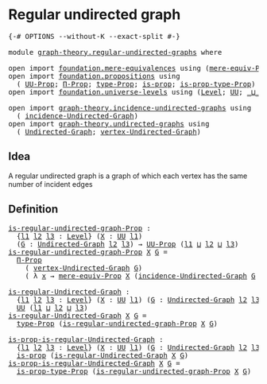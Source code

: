 # Regular undirected graph

<pre class="Agda"><a id="37" class="Symbol">{-#</a> <a id="41" class="Keyword">OPTIONS</a> <a id="49" class="Pragma">--without-K</a> <a id="61" class="Pragma">--exact-split</a> <a id="75" class="Symbol">#-}</a>

<a id="80" class="Keyword">module</a> <a id="87" href="graph-theory.regular-undirected-graphs.html" class="Module">graph-theory.regular-undirected-graphs</a> <a id="126" class="Keyword">where</a>

<a id="133" class="Keyword">open</a> <a id="138" class="Keyword">import</a> <a id="145" href="foundation.mere-equivalences.html" class="Module">foundation.mere-equivalences</a> <a id="174" class="Keyword">using</a> <a id="180" class="Symbol">(</a><a id="181" href="foundation.mere-equivalences.html#1288" class="Function">mere-equiv-Prop</a><a id="196" class="Symbol">)</a>
<a id="198" class="Keyword">open</a> <a id="203" class="Keyword">import</a> <a id="210" href="foundation.propositions.html" class="Module">foundation.propositions</a> <a id="234" class="Keyword">using</a>
  <a id="242" class="Symbol">(</a> <a id="244" href="foundation-core.propositions.html#1393" class="Function">UU-Prop</a><a id="251" class="Symbol">;</a> <a id="253" href="foundation-core.propositions.html#6694" class="Function">Π-Prop</a><a id="259" class="Symbol">;</a> <a id="261" href="foundation-core.propositions.html#1495" class="Function">type-Prop</a><a id="270" class="Symbol">;</a> <a id="272" href="foundation-core.propositions.html#1309" class="Function">is-prop</a><a id="279" class="Symbol">;</a> <a id="281" href="foundation-core.propositions.html#1562" class="Function">is-prop-type-Prop</a><a id="298" class="Symbol">)</a>
<a id="300" class="Keyword">open</a> <a id="305" class="Keyword">import</a> <a id="312" href="foundation.universe-levels.html" class="Module">foundation.universe-levels</a> <a id="339" class="Keyword">using</a> <a id="345" class="Symbol">(</a><a id="346" href="Agda.Primitive.html#597" class="Postulate">Level</a><a id="351" class="Symbol">;</a> <a id="353" href="foundation-core.universe-levels.html#235" class="Primitive">UU</a><a id="355" class="Symbol">;</a> <a id="357" href="Agda.Primitive.html#810" class="Primitive Operator">_⊔_</a><a id="360" class="Symbol">)</a>

<a id="363" class="Keyword">open</a> <a id="368" class="Keyword">import</a> <a id="375" href="graph-theory.incidence-undirected-graphs.html" class="Module">graph-theory.incidence-undirected-graphs</a> <a id="416" class="Keyword">using</a>
  <a id="424" class="Symbol">(</a> <a id="426" href="graph-theory.incidence-undirected-graphs.html#695" class="Function">incidence-Undirected-Graph</a><a id="452" class="Symbol">)</a>
<a id="454" class="Keyword">open</a> <a id="459" class="Keyword">import</a> <a id="466" href="graph-theory.undirected-graphs.html" class="Module">graph-theory.undirected-graphs</a> <a id="497" class="Keyword">using</a>
  <a id="505" class="Symbol">(</a> <a id="507" href="graph-theory.undirected-graphs.html#785" class="Function">Undirected-Graph</a><a id="523" class="Symbol">;</a> <a id="525" href="graph-theory.undirected-graphs.html#981" class="Function">vertex-Undirected-Graph</a><a id="548" class="Symbol">)</a>
</pre>
## Idea

A regular undirected graph is a graph of which each vertex has the same number of incident edges

## Definition

<pre class="Agda"><a id="is-regular-undirected-graph-Prop"></a><a id="685" href="graph-theory.regular-undirected-graphs.html#685" class="Function">is-regular-undirected-graph-Prop</a> <a id="718" class="Symbol">:</a>
  <a id="722" class="Symbol">{</a><a id="723" href="graph-theory.regular-undirected-graphs.html#723" class="Bound">l1</a> <a id="726" href="graph-theory.regular-undirected-graphs.html#726" class="Bound">l2</a> <a id="729" href="graph-theory.regular-undirected-graphs.html#729" class="Bound">l3</a> <a id="732" class="Symbol">:</a> <a id="734" href="Agda.Primitive.html#597" class="Postulate">Level</a><a id="739" class="Symbol">}</a> <a id="741" class="Symbol">(</a><a id="742" href="graph-theory.regular-undirected-graphs.html#742" class="Bound">X</a> <a id="744" class="Symbol">:</a> <a id="746" href="foundation-core.universe-levels.html#235" class="Primitive">UU</a> <a id="749" href="graph-theory.regular-undirected-graphs.html#723" class="Bound">l1</a><a id="751" class="Symbol">)</a>
  <a id="755" class="Symbol">(</a><a id="756" href="graph-theory.regular-undirected-graphs.html#756" class="Bound">G</a> <a id="758" class="Symbol">:</a> <a id="760" href="graph-theory.undirected-graphs.html#785" class="Function">Undirected-Graph</a> <a id="777" href="graph-theory.regular-undirected-graphs.html#726" class="Bound">l2</a> <a id="780" href="graph-theory.regular-undirected-graphs.html#729" class="Bound">l3</a><a id="782" class="Symbol">)</a> <a id="784" class="Symbol">→</a> <a id="786" href="foundation-core.propositions.html#1393" class="Function">UU-Prop</a> <a id="794" class="Symbol">(</a><a id="795" href="graph-theory.regular-undirected-graphs.html#723" class="Bound">l1</a> <a id="798" href="Agda.Primitive.html#810" class="Primitive Operator">⊔</a> <a id="800" href="graph-theory.regular-undirected-graphs.html#726" class="Bound">l2</a> <a id="803" href="Agda.Primitive.html#810" class="Primitive Operator">⊔</a> <a id="805" href="graph-theory.regular-undirected-graphs.html#729" class="Bound">l3</a><a id="807" class="Symbol">)</a>
<a id="809" href="graph-theory.regular-undirected-graphs.html#685" class="Function">is-regular-undirected-graph-Prop</a> <a id="842" href="graph-theory.regular-undirected-graphs.html#842" class="Bound">X</a> <a id="844" href="graph-theory.regular-undirected-graphs.html#844" class="Bound">G</a> <a id="846" class="Symbol">=</a>
  <a id="850" href="foundation-core.propositions.html#6694" class="Function">Π-Prop</a>
    <a id="861" class="Symbol">(</a> <a id="863" href="graph-theory.undirected-graphs.html#981" class="Function">vertex-Undirected-Graph</a> <a id="887" href="graph-theory.regular-undirected-graphs.html#844" class="Bound">G</a><a id="888" class="Symbol">)</a>
    <a id="894" class="Symbol">(</a> <a id="896" class="Symbol">λ</a> <a id="898" href="graph-theory.regular-undirected-graphs.html#898" class="Bound">x</a> <a id="900" class="Symbol">→</a> <a id="902" href="foundation.mere-equivalences.html#1288" class="Function">mere-equiv-Prop</a> <a id="918" href="graph-theory.regular-undirected-graphs.html#842" class="Bound">X</a> <a id="920" class="Symbol">(</a><a id="921" href="graph-theory.incidence-undirected-graphs.html#695" class="Function">incidence-Undirected-Graph</a> <a id="948" href="graph-theory.regular-undirected-graphs.html#844" class="Bound">G</a> <a id="950" href="graph-theory.regular-undirected-graphs.html#898" class="Bound">x</a><a id="951" class="Symbol">))</a>

<a id="is-regular-Undirected-Graph"></a><a id="955" href="graph-theory.regular-undirected-graphs.html#955" class="Function">is-regular-Undirected-Graph</a> <a id="983" class="Symbol">:</a>
  <a id="987" class="Symbol">{</a><a id="988" href="graph-theory.regular-undirected-graphs.html#988" class="Bound">l1</a> <a id="991" href="graph-theory.regular-undirected-graphs.html#991" class="Bound">l2</a> <a id="994" href="graph-theory.regular-undirected-graphs.html#994" class="Bound">l3</a> <a id="997" class="Symbol">:</a> <a id="999" href="Agda.Primitive.html#597" class="Postulate">Level</a><a id="1004" class="Symbol">}</a> <a id="1006" class="Symbol">(</a><a id="1007" href="graph-theory.regular-undirected-graphs.html#1007" class="Bound">X</a> <a id="1009" class="Symbol">:</a> <a id="1011" href="foundation-core.universe-levels.html#235" class="Primitive">UU</a> <a id="1014" href="graph-theory.regular-undirected-graphs.html#988" class="Bound">l1</a><a id="1016" class="Symbol">)</a> <a id="1018" class="Symbol">(</a><a id="1019" href="graph-theory.regular-undirected-graphs.html#1019" class="Bound">G</a> <a id="1021" class="Symbol">:</a> <a id="1023" href="graph-theory.undirected-graphs.html#785" class="Function">Undirected-Graph</a> <a id="1040" href="graph-theory.regular-undirected-graphs.html#991" class="Bound">l2</a> <a id="1043" href="graph-theory.regular-undirected-graphs.html#994" class="Bound">l3</a><a id="1045" class="Symbol">)</a> <a id="1047" class="Symbol">→</a>
  <a id="1051" href="foundation-core.universe-levels.html#235" class="Primitive">UU</a> <a id="1054" class="Symbol">(</a><a id="1055" href="graph-theory.regular-undirected-graphs.html#988" class="Bound">l1</a> <a id="1058" href="Agda.Primitive.html#810" class="Primitive Operator">⊔</a> <a id="1060" href="graph-theory.regular-undirected-graphs.html#991" class="Bound">l2</a> <a id="1063" href="Agda.Primitive.html#810" class="Primitive Operator">⊔</a> <a id="1065" href="graph-theory.regular-undirected-graphs.html#994" class="Bound">l3</a><a id="1067" class="Symbol">)</a>
<a id="1069" href="graph-theory.regular-undirected-graphs.html#955" class="Function">is-regular-Undirected-Graph</a> <a id="1097" href="graph-theory.regular-undirected-graphs.html#1097" class="Bound">X</a> <a id="1099" href="graph-theory.regular-undirected-graphs.html#1099" class="Bound">G</a> <a id="1101" class="Symbol">=</a>
  <a id="1105" href="foundation-core.propositions.html#1495" class="Function">type-Prop</a> <a id="1115" class="Symbol">(</a><a id="1116" href="graph-theory.regular-undirected-graphs.html#685" class="Function">is-regular-undirected-graph-Prop</a> <a id="1149" href="graph-theory.regular-undirected-graphs.html#1097" class="Bound">X</a> <a id="1151" href="graph-theory.regular-undirected-graphs.html#1099" class="Bound">G</a><a id="1152" class="Symbol">)</a>

<a id="is-prop-is-regular-Undirected-Graph"></a><a id="1155" href="graph-theory.regular-undirected-graphs.html#1155" class="Function">is-prop-is-regular-Undirected-Graph</a> <a id="1191" class="Symbol">:</a>
  <a id="1195" class="Symbol">{</a><a id="1196" href="graph-theory.regular-undirected-graphs.html#1196" class="Bound">l1</a> <a id="1199" href="graph-theory.regular-undirected-graphs.html#1199" class="Bound">l2</a> <a id="1202" href="graph-theory.regular-undirected-graphs.html#1202" class="Bound">l3</a> <a id="1205" class="Symbol">:</a> <a id="1207" href="Agda.Primitive.html#597" class="Postulate">Level</a><a id="1212" class="Symbol">}</a> <a id="1214" class="Symbol">(</a><a id="1215" href="graph-theory.regular-undirected-graphs.html#1215" class="Bound">X</a> <a id="1217" class="Symbol">:</a> <a id="1219" href="foundation-core.universe-levels.html#235" class="Primitive">UU</a> <a id="1222" href="graph-theory.regular-undirected-graphs.html#1196" class="Bound">l1</a><a id="1224" class="Symbol">)</a> <a id="1226" class="Symbol">(</a><a id="1227" href="graph-theory.regular-undirected-graphs.html#1227" class="Bound">G</a> <a id="1229" class="Symbol">:</a> <a id="1231" href="graph-theory.undirected-graphs.html#785" class="Function">Undirected-Graph</a> <a id="1248" href="graph-theory.regular-undirected-graphs.html#1199" class="Bound">l2</a> <a id="1251" href="graph-theory.regular-undirected-graphs.html#1202" class="Bound">l3</a><a id="1253" class="Symbol">)</a> <a id="1255" class="Symbol">→</a>
  <a id="1259" href="foundation-core.propositions.html#1309" class="Function">is-prop</a> <a id="1267" class="Symbol">(</a><a id="1268" href="graph-theory.regular-undirected-graphs.html#955" class="Function">is-regular-Undirected-Graph</a> <a id="1296" href="graph-theory.regular-undirected-graphs.html#1215" class="Bound">X</a> <a id="1298" href="graph-theory.regular-undirected-graphs.html#1227" class="Bound">G</a><a id="1299" class="Symbol">)</a>
<a id="1301" href="graph-theory.regular-undirected-graphs.html#1155" class="Function">is-prop-is-regular-Undirected-Graph</a> <a id="1337" href="graph-theory.regular-undirected-graphs.html#1337" class="Bound">X</a> <a id="1339" href="graph-theory.regular-undirected-graphs.html#1339" class="Bound">G</a> <a id="1341" class="Symbol">=</a>
  <a id="1345" href="foundation-core.propositions.html#1562" class="Function">is-prop-type-Prop</a> <a id="1363" class="Symbol">(</a><a id="1364" href="graph-theory.regular-undirected-graphs.html#685" class="Function">is-regular-undirected-graph-Prop</a> <a id="1397" href="graph-theory.regular-undirected-graphs.html#1337" class="Bound">X</a> <a id="1399" href="graph-theory.regular-undirected-graphs.html#1339" class="Bound">G</a><a id="1400" class="Symbol">)</a>
</pre>